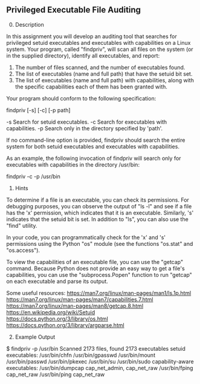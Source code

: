 **Privileged Executable File Auditing**
-------------------------------------------------------------------------------

0. Description

In this assignment you will develop an auditing tool that searches for
privileged setuid executables and executables with capabilities on a Linux
system. Your program, called "findpriv", will scan all files on the system (or
in the supplied directory), identify all executables, and report:

1) The number of files scanned, and the number of executables found.
2) The list of executables (name and full path) that have the setuid bit set.
3) The list of executables (name and full path) with capabilities, along
   with the specific capabilities each of them has been granted with.

Your program should conform to the following specification:

findpriv [-s] [-c] [-p path]

-s  Search for setuid executables.
-c  Search for executables with capabilities.
-p  Search only in the directory specified by 'path'.

If no command-line option is provided, findpriv should search the entire
system for both setuid executables and executables with capabilities.

As an example, the following invocation of findpriv will search only for
executables with capabilities in the directory /usr/bin:

findpriv -c -p /usr/bin

1. Hints

To determine if a file is an executable, you can check its permissions. For
debugging purposes, you can observe the output of "ls -l" and see if a file
has the 'x' permission, which indicates that it is an executable. Similarly,
's' indicates that the setuid bit is set. In addition to "ls", you can also
use the "find" utility.

In your code, you can programmatically check for the 'x' and 's' permissions
using the Python "os" module (see the functions "os.stat" and "os.access").

To view the capabilities of an executable file, you can use the "getcap"
command. Because Python does not provide an easy way to get a file's
capabilities, you can use the "subprocess.Popen" function to run "getcap" on
each executable and parse its output.

Some useful resources:
https://man7.org/linux/man-pages/man1/ls.1p.html
https://man7.org/linux/man-pages/man7/capabilities.7.html
https://man7.org/linux/man-pages/man8/getcap.8.html
https://en.wikipedia.org/wiki/Setuid
https://docs.python.org/3/library/os.html
https://docs.python.org/3/library/argparse.html

2. Example Output

$ findpriv -p /usr/bin
Scanned 2173 files, found 2173 executables
setuid executables:
/usr/bin/chfn
/usr/bin/gpasswd
/usr/bin/mount
/usr/bin/passwd
/usr/bin/pkexec
/usr/bin/su
/usr/bin/sudo
capability-aware executables:
/usr/bin/dumpcap  cap_net_admin, cap_net_raw
/usr/bin/fping    cap_net_raw
/usr/bin/ping     cap_net_raw
